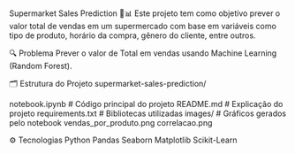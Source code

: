 Supermarket Sales Prediction 🛒📊
Este projeto tem como objetivo prever o valor total de vendas em um supermercado com base em variáveis como tipo de produto, horário da compra, gênero do cliente, entre outros.

🔍 Problema
Prever o valor de Total em vendas usando Machine Learning (Random Forest).

🗂️ Estrutura do Projeto
supermarket-sales-prediction/

notebook.ipynb # Código principal do projeto
README.md # Explicação do projeto
requirements.txt # Bibliotecas utilizadas
images/ # Gráficos gerados pelo notebook
  vendas_por_produto.png
  correlacao.png

⚙️ Tecnologias
Python
Pandas
Seaborn
Matplotlib
Scikit-Learn
